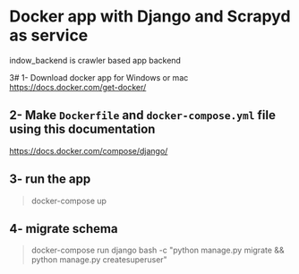 # Docker app with Django and Scrapyd as service
indow_backend is crawler based app backend

3# 1- Download docker app for Windows or mac
https://docs.docker.com/get-docker/

## 2- Make `Dockerfile` and `docker-compose.yml` file using this documentation
https://docs.docker.com/compose/django/


## 3- run the app
> docker-compose up

## 4- migrate schema
> docker-compose run django bash -c "python manage.py migrate && python manage.py createsuperuser"
